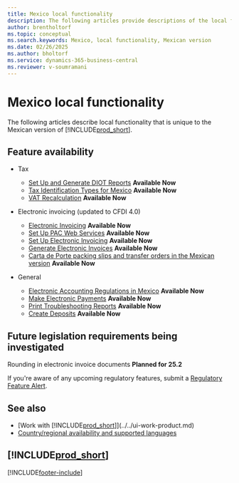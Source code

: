 ```yaml
---
title: Mexico local functionality
description: The following articles provide descriptions of the local functionality in the Mexican version of Business Central.
author: brentholtorf
ms.topic: conceptual
ms.search.keywords: Mexico, local functionality, Mexican version
ms.date: 02/26/2025
ms.author: bholtorf
ms.service: dynamics-365-business-central
ms.reviewer: v-soumramani
---
```


# Mexico local functionality

The following articles describe local functionality that is unique to the Mexican version of [!INCLUDE[prod_short](../../includes/prod_short.md)].  

## Feature availability  

- Tax
  - [Set Up and Generate DIOT Reports](ui-extensions-setup-and-generate-diot-report-mx.md) **Available Now**
  - [Tax Identification Types for Mexico](tax-identification-types-for-mexico.md) **Available Now**
  - [VAT Recalculation](vat-recalculation.md) **Available Now**

- Electronic invoicing (updated to CFDI 4.0)
  - [Electronic Invoicing](electronic-invoicing.md) **Available Now**
  - [Set Up PAC Web Services](how-to-set-up-pac-web-services.md) **Available Now**
  - [Set Up Electronic Invoicing](how-to-set-up-electronic-invoicing.md) **Available Now**
  - [Generate Electronic Invoices](how-to-generate-electronic-invoices.md) **Available Now**
  - [Carta de Porte packing slips and transfer orders in the Mexican version](packing-slips-transfer-orders.md) **Available Now**  

- General
  - [Electronic Accounting Regulations in Mexico](electronic-accounting-regulations.md) **Available Now**
  - [Make Electronic Payments](../../finance-make-payments-with-bank-data-conversion-service-or-sepa-credit-transfer.md#exporting-payments-to-a-bank-file) **Available Now**
  - [Print Troubleshooting Reports](how-to-print-troubleshooting-reports.md) **Available Now**
  - [Create Deposits](how-to-create-deposits.md) **Available Now**

## Future legislation requirements being investigated

Rounding in electronic invoice documents **Planned for 25.2**  

If you're aware of any upcoming regulatory features, submit a [Regulatory Feature Alert](https://forms.office.com/pages/responsepage.aspx?id=v4j5cvGGr0GRqy180BHbRwkeauYiJKZOpJ0CtKuVmJlURURaMlQ4Rk05UFY4NkVEOTA0MUU5WThXSC4u).

## See also

- [Work with [!INCLUDE[prod_short](../../includes/prod_short.md)]](../../ui-work-product.md)  
- [Country/regional availability and supported languages](/dynamics365/business-central/dev-itpro/compliance/apptest-countries-and-translations)  

## [!INCLUDE[prod_short](../../includes/free_trial_md.md)]

[!INCLUDE[footer-include](../../includes/footer-banner.md)]
